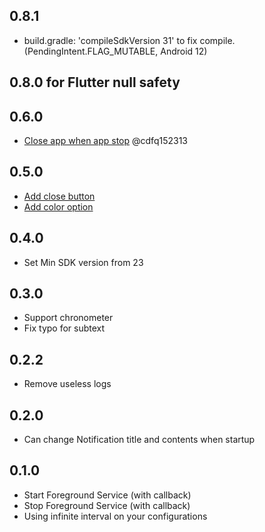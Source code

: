 ## 0.8.1

- build.gradle: 'compileSdkVersion 31' to fix compile. (PendingIntent.FLAG_MUTABLE, Android 12) 

## 0.8.0 for Flutter null safety

## 0.6.0

- [Close app when app stop](https://github.com/ChangJoo-Park/flutter_foreground_service_plugin/pull/17) @cdfq152313

## 0.5.0

- [Add close button](https://github.com/ChangJoo-Park/flutter_foreground_service_plugin/pull/14)
- [Add color option](https://github.com/ChangJoo-Park/flutter_foreground_service_plugin/pull/12)

## 0.4.0

- Set Min SDK version from 23

## 0.3.0

- Support chronometer
- Fix typo for subtext

## 0.2.2

- Remove useless logs

## 0.2.0

- Can change Notification title and contents when startup

## 0.1.0

- Start Foreground Service (with callback)
- Stop Foreground Service (with callback)
- Using infinite interval on your configurations
